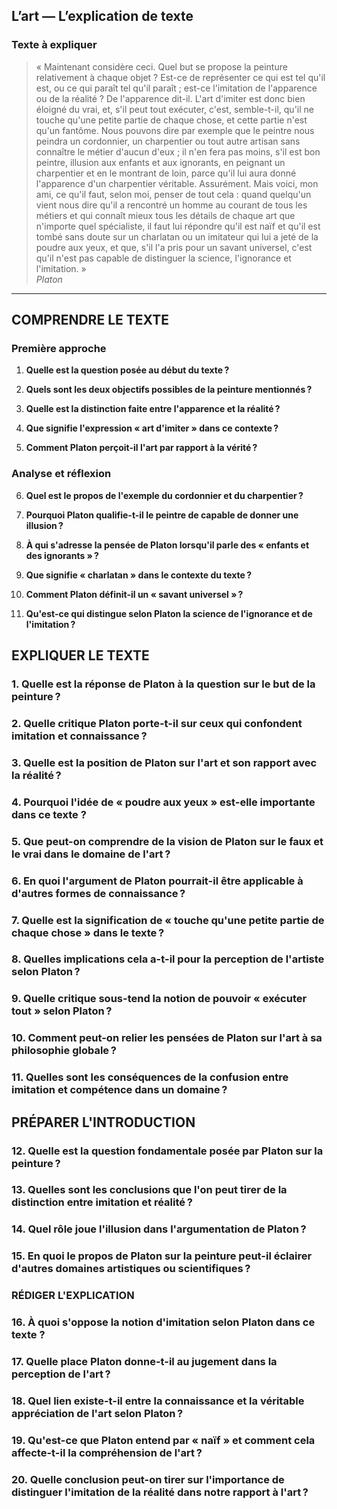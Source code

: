 ## L’art — L’explication de texte

### Texte à expliquer
> « Maintenant considère ceci. Quel but se propose la peinture relativement à chaque objet ? Est-ce de représenter ce qui est tel qu'il est, ou ce qui paraît tel qu'il paraît ; est-ce l'imitation de l'apparence ou de la réalité ? De l'apparence dit-il. L'art d'imiter est donc bien éloigné du vrai, et, s'il peut tout exécuter, c'est, semble-t-il, qu'il ne touche qu'une petite partie de chaque chose, et cette partie n'est qu'un fantôme. Nous pouvons dire par exemple que le peintre nous peindra un cordonnier, un charpentier ou tout autre artisan sans connaître le métier d'aucun d'eux ; il n'en fera pas moins, s'il est bon peintre, illusion aux enfants et aux ignorants, en peignant un charpentier et en le montrant de loin, parce qu'il lui aura donné l'apparence d'un charpentier véritable. Assurément. Mais voici, mon ami, ce qu'il faut, selon moi, penser de tout cela : quand quelqu'un vient nous dire qu'il a rencontré un homme au courant de tous les métiers et qui connaît mieux tous les détails de chaque art que n'importe quel spécialiste, il faut lui répondre qu'il est naïf et qu'il est tombé sans doute sur un charlatan ou un imitateur qui lui a jeté de la poudre aux yeux, et que, s'il l'a pris pour un savant universel, c'est qu'il n'est pas capable de distinguer la science, l'ignorance et l'imitation. »  
>*Platon*

---

## COMPRENDRE LE TEXTE

### Première approche

1. **Quelle est la question posée au début du texte ?**  
   
2. **Quels sont les deux objectifs possibles de la peinture mentionnés ?**  
   
3. **Quelle est la distinction faite entre l'apparence et la réalité ?**  
   
4. **Que signifie l'expression « art d'imiter » dans ce contexte ?**  
   
5. **Comment Platon perçoit-il l'art par rapport à la vérité ?**  
   

### Analyse et réflexion

6. **Quel est le propos de l'exemple du cordonnier et du charpentier ?**  
   
7. **Pourquoi Platon qualifie-t-il le peintre de capable de donner une illusion ?**  
   
8. **À qui s'adresse la pensée de Platon lorsqu'il parle des « enfants et des ignorants » ?**  
   
9. **Que signifie « charlatan » dans le contexte du texte ?**  
   
10. **Comment Platon définit-il un « savant universel » ?**  
   
11. **Qu'est-ce qui distingue selon Platon la science de l'ignorance et de l'imitation ?**  
   

## EXPLIQUER LE TEXTE

### 1. Quelle est la réponse de Platon à la question sur le but de la peinture ?  
   
### 2. Quelle critique Platon porte-t-il sur ceux qui confondent imitation et connaissance ?  
   
### 3. Quelle est la position de Platon sur l'art et son rapport avec la réalité ?  
   
### 4. Pourquoi l'idée de « poudre aux yeux » est-elle importante dans ce texte ?  
   
### 5. Que peut-on comprendre de la vision de Platon sur le faux et le vrai dans le domaine de l'art ?  
   
### 6. En quoi l'argument de Platon pourrait-il être applicable à d'autres formes de connaissance ?  
   
### 7. Quelle est la signification de « touche qu'une petite partie de chaque chose » dans le texte ?  
   
### 8. Quelles implications cela a-t-il pour la perception de l'artiste selon Platon ?  
   
### 9. Quelle critique sous-tend la notion de pouvoir « exécuter tout » selon Platon ?  
   
### 10. Comment peut-on relier les pensées de Platon sur l'art à sa philosophie globale ?  
   
### 11. Quelles sont les conséquences de la confusion entre imitation et compétence dans un domaine ?  
   

## PRÉPARER L'INTRODUCTION

### 12. Quelle est la question fondamentale posée par Platon sur la peinture ?  
   
### 13. Quelles sont les conclusions que l'on peut tirer de la distinction entre imitation et réalité ?  
   
### 14. Quel rôle joue l'illusion dans l'argumentation de Platon ?  
   
### 15. En quoi le propos de Platon sur la peinture peut-il éclairer d'autres domaines artistiques ou scientifiques ?  
   

### RÉDIGER L'EXPLICATION

### 16. À quoi s'oppose la notion d'imitation selon Platon dans ce texte ?  
   
### 17. Quelle place Platon donne-t-il au jugement dans la perception de l'art ?  
   
### 18. Quel lien existe-t-il entre la connaissance et la véritable appréciation de l'art selon Platon ?  
   
### 19. Qu'est-ce que Platon entend par « naïf » et comment cela affecte-t-il la compréhension de l'art ?  
   
### 20. Quelle conclusion peut-on tirer sur l'importance de distinguer l'imitation de la réalité dans notre rapport à l'art ?  